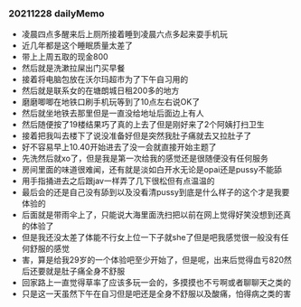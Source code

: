 ### 20211228 dailyMemo

* 凌晨四点多醒来后上厕所接着睡到凌晨六点多起来耍手机玩
* 近几年都是这个睡眠质量太差了
* 带上上周五取的现金800
* 然后就是洗漱拉屎出门买早餐
* 接着将电脑包放在沃尔玛超市为了下午自习用的
* 然后就是联系女的在塘朗城日租200多的地方
* 磨磨唧唧在地铁口刷手机玩等到了10点左右说OK了
* 然后就坐地铁去那里但是一直没给地址后面边上有人
* 然后随便按了19楼结果巧了真的上去了但是刚好来了2个阿姨打扫卫生
* 接着把我叫去楼下了说没准备好但是突然我肚子痛就去又拉肚子了
* 好不容易早上10.40开始进去了没一会就直接开始主题了
* 先洗然后就xo了，但是我是第一次给我的感觉还是很随便没有任何服务
* 房间里面的味道很难闻，还有就是淡如白开水无论是opai还是pussy不能舔
* 用手指捅进去之后跟jav一样弄了几下很松但有点温温的
* 最后会的还是自己没有舔到以及没看清pussy到底是什么样子的这个才是我要体验的
* 后面就是带雨伞上了，只能说大海里面洗扫把以前在网上觉得好笑没想到还真的体验了
* 但是我还没太差了体能不行女上位一下子就she了但是吧我感觉很一般没有任何舒服的感觉
* 害，算是给我29岁的一个体验吧至少开始了，但是呢，出来后觉得血亏820然后还要就是肚子痛全身不舒服
* 回家路上一直觉得草率了应该多玩一会的，多摸摸也不亏啊或者聊聊天之类的
* 只是这一天虽然下午在自习但是吧还是全身不舒服以及酸痛，怕得病之类的害

